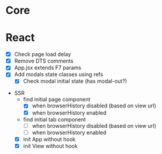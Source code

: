 # Core

# React

- [x] Check page load delay
- [x] Remove DTS comments
- [x] App.jsx extends F7 params
- [x] Add modals state classes using refs
  - [x] Check modal initial state (has modal-out?)
- SSR
  - find initial page component
    - [x] when browserHistory disabled (based on view url)
    - [x] when browserHistory enabled
  - find initial tab component
    - [ ] when browserHistory disabled (based on view url)
    - [ ] when browserHistory enabled
  - [x] init App without hook
  - [x] init View without hook
